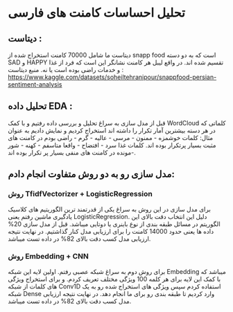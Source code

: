 # تحلیل احساسات کامنت های فارسی
## دیتاست :
دیتاست ما شامل 70000 کامنت استخراج شده از snapp food است که به دو دسته SAD و HAPPY تقسیم شده اند. در واقع لیبل هر کامنت نشانگر این است که فرد از غذا و خدمات راضی بوده است یا نه. منبع دیتاست : https://www.kaggle.com/datasets/soheiltehranipour/snappfood-persian-sentiment-analysis
## تحلیل داده EDA :
قبل از مدل سازی به سراغ تحلیل و بررسی داده رفتیم و با کمک WordCloud کلماتی که در هر دسته بیشترین آمار تکرار را داشته اند استخراج کردیم و نمایش دادیم به عنوان مثال:
کلمات خوشمزه - ممنون - مرسی - عالیه - گرم - راضی بودم در کامنت های مثبت بسیار پرتکرار بوده اند.
کلمات غذا سرد - افتضاح - واقعا متاسفم - کهنه - شور -مونده در کامنت های منفی بسیار پر تکرار بوده اند.
## مدل سازی رو به دو روش متفاوت انجام دادم:
### روش TfidfVectorizer + LogisticRegression
برای مدل سازی در این روش به سراغ یکی از قدرتمند ترین الگوریتیم های کلاسیک یادگیری ماشین رفتم یعنی LogisticRegression. دلیل این انتخاب دقت بالای این الگوریتم در مسائل طبقه بندی از نوع باینری یا دوتایی میباشد. قبل از مدل سازی 20% داده ها یعنی حدود 14000 کامنت را برای ارزیابی مدل کنار گذاشتیم. در نهایت نتیجه ارزیابی مدل کسب دقت بالای 82% در داده تست میباشد.
### روش Embedding + CNN
برای روش دوم به سراغ شبکه عصبی رفتم. اولین لایه این شبکه Embedding میباشد که با کمک این لایه برای هر کلمه 100 ویژگی مختلف تعریف کردم. و برای استخراج ویژگی های کلمات از شبکه Conv1D استفاده کردم سپس ویژگی های استخراج شده رو به یک شبکه Dense وارد کردیم تا طبقه بندی رو برای ما انجام دهد. در نهایت نتیجه ارزیابی مدل کسب دقت بالای 82% در داده تست میباشد.


